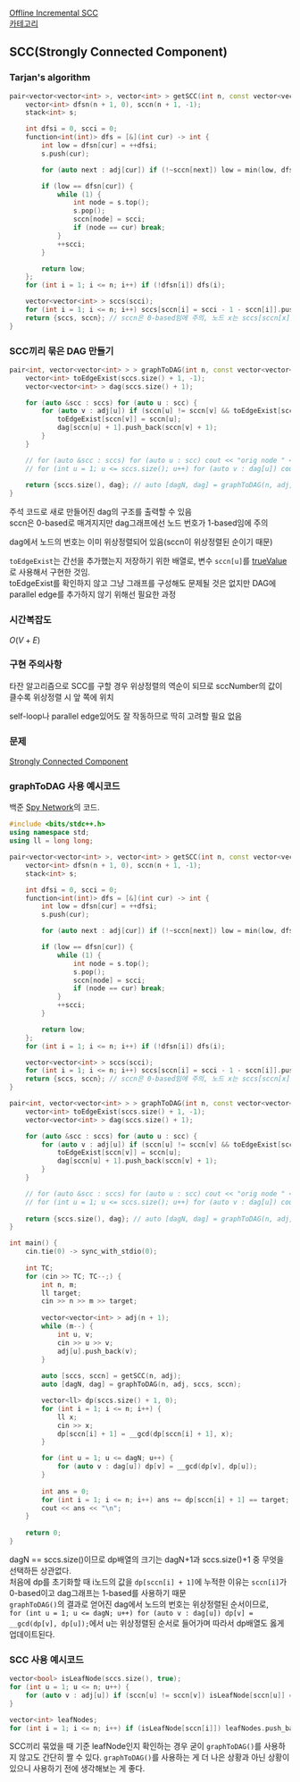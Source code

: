 [Offline Incremental SCC](/그래프%20이론/그래프/Offline%20Incremental%20SCC.md)   
[카테고리](/README.md)
## SCC(Strongly Connected Component)
### Tarjan's algorithm
```cpp
pair<vector<vector<int> >, vector<int> > getSCC(int n, const vector<vector<int> > &adj) { //  auto [sccs, sccn] = getSCC(n, adj);로 사용 // sccs에는 위상정렬된 순서로 {scc1{}, scc2{}, ... } 저장되어 있음
    vector<int> dfsn(n + 1, 0), sccn(n + 1, -1);
    stack<int> s;

    int dfsi = 0, scci = 0;
    function<int(int)> dfs = [&](int cur) -> int {
        int low = dfsn[cur] = ++dfsi;
        s.push(cur);

        for (auto next : adj[cur]) if (!~sccn[next]) low = min(low, dfsn[next] ? dfsn[next] : dfs(next));

        if (low == dfsn[cur]) {
            while (1) {
                int node = s.top();
                s.pop();
                sccn[node] = scci;
                if (node == cur) break;
            }
            ++scci;
        }

        return low;
    };
    for (int i = 1; i <= n; i++) if (!dfsn[i]) dfs(i);

    vector<vector<int> > sccs(scci);
    for (int i = 1; i <= n; i++) sccs[sccn[i] = scci - 1 - sccn[i]].push_back(i);
    return {sccs, sccn}; // sccn은 0-based임에 주의, 노드 x는 sccs[sccn[x]]에 포함되어 있음
}
```
### SCC끼리 묶은 DAG 만들기
```cpp
pair<int, vector<vector<int> > > graphToDAG(int n, const vector<vector<int> > &adj, const vector<vector<int> > &sccs, const vector<int> &sccn) { // sccn은 0-based이지만 DAG의 노드는 1-based로 만들어서 리턴하니 주의
    vector<int> toEdgeExist(sccs.size() + 1, -1);
    vector<vector<int> > dag(sccs.size() + 1);

    for (auto &scc : sccs) for (auto u : scc) {
        for (auto v : adj[u]) if (sccn[u] != sccn[v] && toEdgeExist[sccn[v]] != sccn[u]) {
            toEdgeExist[sccn[v]] = sccn[u];
            dag[sccn[u] + 1].push_back(sccn[v] + 1);
        }
    }

    // for (auto &scc : sccs) for (auto u : scc) cout << "orig node " << u << " -> dag node " << sccn[u] + 1 << "\n";
    // for (int u = 1; u <= sccs.size(); u++) for (auto v : dag[u]) cout << "dag edge : " << u << " -> " << v << "\n";
    
    return {sccs.size(), dag}; // auto [dagN, dag] = graphToDAG(n, adj, sccs, sccn); 으로 사용
}
```
주석 코드로 새로 만들어진 dag의 구조를 출력할 수 있음   
sccn은 0-based로 매겨지지만 dag그래프에선 노드 번호가 1-based임에 주의   

dag에서 노드의 번호는 이미 위상정렬되어 있음(sccn이 위상정렬된 순이기 때문)   

`toEdgeExist`는 간선을 추가했는지 저장하기 위한 배열로, 변수 `sccn[u]`를 [trueValue](/C++/기타/Variable%20Name.md#truevalue)로 사용해서 구현한 것임.   
toEdgeExist를 확인하지 않고 그냥 그래프를 구성해도 문제될 것은 없지만 DAG에 parallel edge를 추가하지 않기 위해선 필요한 과정   

### 시간복잡도 
$O(V + E)$   

### 구현 주의사항
타잔 알고리즘으로 SCC를 구할 경우 위상정렬의 역순이 되므로 sccNumber의 값이 클수록 위상정렬 시 앞 쪽에 위치   

self-loop나 parallel edge있어도 잘 작동하므로 딱히 고려할 필요 없음

### 문제
[Strongly Connected Component](https://www.acmicpc.net/problem/2150)   

### graphToDAG 사용 예시코드
백준 [Spy Network](https://www.acmicpc.net/problem/10287)의 코드.   
```cpp
#include <bits/stdc++.h>
using namespace std;
using ll = long long;

pair<vector<vector<int> >, vector<int> > getSCC(int n, const vector<vector<int> > &adj) { //  auto [sccs, sccn] = getSCC(n, adj);로 사용 // sccs에는 위상정렬된 순서로 {scc1{}, scc2{}, ... } 저장되어 있음
    vector<int> dfsn(n + 1, 0), sccn(n + 1, -1);
    stack<int> s;

    int dfsi = 0, scci = 0;
    function<int(int)> dfs = [&](int cur) -> int {
        int low = dfsn[cur] = ++dfsi;
        s.push(cur);

        for (auto next : adj[cur]) if (!~sccn[next]) low = min(low, dfsn[next] ? dfsn[next] : dfs(next));

        if (low == dfsn[cur]) {
            while (1) {
                int node = s.top();
                s.pop();
                sccn[node] = scci;
                if (node == cur) break;
            }
            ++scci;
        }

        return low;
    };
    for (int i = 1; i <= n; i++) if (!dfsn[i]) dfs(i);

    vector<vector<int> > sccs(scci);
    for (int i = 1; i <= n; i++) sccs[sccn[i] = scci - 1 - sccn[i]].push_back(i);
    return {sccs, sccn}; // sccn은 0-based임에 주의, 노드 x는 sccs[sccn[x]]에 포함되어 있음
}

pair<int, vector<vector<int> > > graphToDAG(int n, const vector<vector<int> > &adj, const vector<vector<int> > &sccs, const vector<int> &sccn) {
    vector<int> toEdgeExist(sccs.size() + 1, -1);
    vector<vector<int> > dag(sccs.size() + 1);

    for (auto &scc : sccs) for (auto u : scc) {
        for (auto v : adj[u]) if (sccn[u] != sccn[v] && toEdgeExist[sccn[v]] != sccn[u]) {
            toEdgeExist[sccn[v]] = sccn[u];
            dag[sccn[u] + 1].push_back(sccn[v] + 1);
        }
    }

    // for (auto &scc : sccs) for (auto u : scc) cout << "orig node " << u << " -> dag node " << sccn[u] + 1 << "\n";
    // for (int u = 1; u <= sccs.size(); u++) for (auto v : dag[u]) cout << "dag edge : " << u << " -> " << v << "\n";
    
    return {sccs.size(), dag}; // auto [dagN, dag] = graphToDAG(n, adj, sccs, sccn); 으로 사용
}

int main() {
    cin.tie(0) -> sync_with_stdio(0);
    
    int TC;
    for (cin >> TC; TC--;) {
        int n, m;
        ll target;
        cin >> n >> m >> target;
        
        vector<vector<int> > adj(n + 1);
        while (m--) {
            int u, v;
            cin >> u >> v;
            adj[u].push_back(v);
        }
        
        auto [sccs, sccn] = getSCC(n, adj);
        auto [dagN, dag] = graphToDAG(n, adj, sccs, sccn);

        vector<ll> dp(sccs.size() + 1, 0);
        for (int i = 1; i <= n; i++) {
            ll x;
            cin >> x;
            dp[sccn[i] + 1] = __gcd(dp[sccn[i] + 1], x);
        }

        for (int u = 1; u <= dagN; u++) {
            for (auto v : dag[u]) dp[v] = __gcd(dp[v], dp[u]);
        }
        
        int ans = 0;
        for (int i = 1; i <= n; i++) ans += dp[sccn[i] + 1] == target;
        cout << ans << "\n";
    }
    
    return 0;
}
```

dagN == sccs.size()이므로 dp배열의 크기는 dagN+1과 sccs.size()+1 중 무엇을 선택하든 상관없다.   
처음에 dp를 초기화할 때 i노드의 값을 `dp[sccn[i] + 1]`에 누적한 이유는 `sccn[i]`가 0-based이고 dag그래프는 1-based를 사용하기 때문   
`graphToDAG()`의 결과로 얻어진 dag에서 노드의 번호는 위상정렬된 순서이므로,   
`for (int u = 1; u <= dagN; u++) for (auto v : dag[u]) dp[v] = __gcd(dp[v], dp[u]);`에서 u는 위상정렬된 순서로 들어가며 따라서 dp배열도 옳게 업데이트된다.   

### SCC 사용 예시코드
```cpp
vector<bool> isLeafNode(sccs.size(), true);
for (int u = 1; u <= n; u++) {
    for (auto v : adj[u]) if (sccn[u] != sccn[v]) isLeafNode[sccn[u]] = false;
}

vector<int> leafNodes;
for (int i = 1; i <= n; i++) if (isLeafNode[sccn[i]]) leafNodes.push_back(i);
```
SCC끼리 묶었을 때 기준 leafNode인지 확인하는 경우 굳이 `graphToDAG()`를 사용하지 않고도 간단히 짤 수 있다. `graphToDAG()`를 사용하는 게 더 나은 상황과 아닌 상황이 있으니 사용하기 전에 생각해보는 게 좋다.   